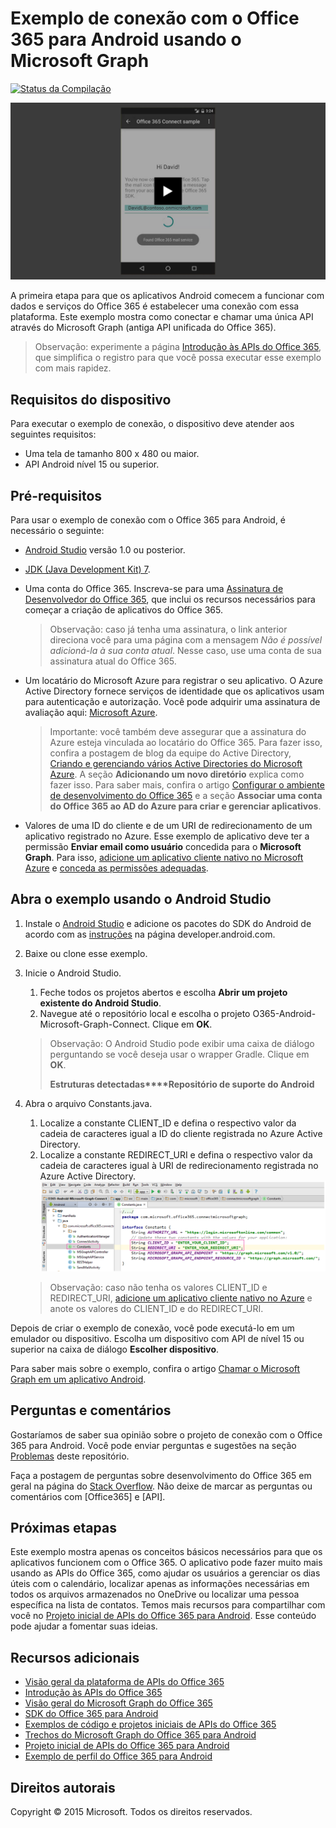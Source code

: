 # Exemplo de conexão com o Office 365 para Android usando o Microsoft Graph

[ ![Status da Compilação](https://travis-ci.org/OfficeDev/O365-Android-Microsoft-Graph-Connect.svg?branch=master)](https://travis-ci.org/OfficeDev/O365-Android-Microsoft-Graph-Connect)

[ ![Exemplo de conexão com o Office 365](../readme-images/O365-Android-Connect-video_play_icon.png)](https://www.youtube.com/watch?v=3IQIDFrqhY4 "Clique no exemplo para vê-lo em ação")

A primeira etapa para que os aplicativos Android comecem a funcionar com dados e serviços do Office 365 é estabelecer uma conexão com essa plataforma. Este exemplo mostra como conectar e chamar uma única API através do Microsoft Graph (antiga API unificada do Office 365).
> Observação: experimente a página [Introdução às APIs do Office 365](http://dev.office.com/getting-started/office365apis?platform=option-android#setup), que simplifica o registro para que você possa executar esse exemplo com mais rapidez.

## Requisitos do dispositivo

Para executar o exemplo de conexão, o dispositivo deve atender aos seguintes requisitos:

* Uma tela de tamanho 800 x 480 ou maior.
* API Android nível 15 ou superior.
 
## Pré-requisitos

Para usar o exemplo de conexão com o Office 365 para Android, é necessário o seguinte:

* [Android Studio](http://developer.android.com/sdk/index.html) versão 1.0 ou posterior.
* [JDK (Java Development Kit) 7](http://www.oracle.com/technetwork/java/javase/downloads/jdk7-downloads-1880260.html).
* Uma conta do Office 365. Inscreva-se para uma [Assinatura de Desenvolvedor do Office 365](https://portal.office.com/Signup/Signup.aspx?OfferId=6881A1CB-F4EB-4db3-9F18-388898DAF510&DL=DEVELOPERPACK&ali=1#0), que inclui os recursos necessários para começar a criação de aplicativos do Office 365.

    > Observação: caso já tenha uma assinatura, o link anterior direciona você para uma página com a mensagem *Não é possível adicioná-la à sua conta atual*. Nesse caso, use uma conta de sua assinatura atual do Office 365.
* Um locatário do Microsoft Azure para registrar o seu aplicativo. O Azure Active Directory fornece serviços de identidade que os aplicativos usam para autenticação e autorização. Você pode adquirir uma assinatura de avaliação aqui: [Microsoft Azure](https://account.windowsazure.com/SignUp).

     > Importante: você também deve assegurar que a assinatura do Azure esteja vinculada ao locatário do Office 365. Para fazer isso, confira a postagem de blog da equipe do Active Directory, [Criando e gerenciando vários Active Directories do Microsoft Azure](http://blogs.technet.com/b/ad/archive/2013/11/08/creating-and-managing-multiple-windows-azure-active-directories.aspx). A seção **Adicionando um novo diretório** explica como fazer isso. Para saber mais, confira o artigo [Configurar o ambiente de desenvolvimento do Office 365](https://msdn.microsoft.com/office/office365/howto/setup-development-environment#bk_CreateAzureSubscription) e a seção **Associar uma conta do Office 365 ao AD do Azure para criar e gerenciar aplicativos**.
      
* Valores de uma ID do cliente e de um URI de redirecionamento de um aplicativo registrado no Azure. Esse exemplo de aplicativo deve ter a permissão **Enviar email como usuário** concedida para o **Microsoft Graph**. Para isso, [adicione um aplicativo cliente nativo no Microsoft Azure](https://msdn.microsoft.com/office/office365/HowTo/add-common-consent-manually#bk_RegisterNativeApp) e [conceda as permissões adequadas](https://github.com/OfficeDev/O365-Android-Microsoft-Graph-Connect/wiki/Grant-permissions-to-the-Connect-application-in-Azure).

## Abra o exemplo usando o Android Studio

1. Instale o [Android Studio](http://developer.android.com/sdk/index.html) e adicione os pacotes do SDK do Android de acordo com as [instruções](http://developer.android.com/sdk/installing/adding-packages.html) na página developer.android.com.
2. Baixe ou clone esse exemplo.
3. Inicie o Android Studio.
	1. Feche todos os projetos abertos e escolha **Abrir um projeto existente do Android Studio**.
	2. Navegue até o repositório local e escolha o projeto O365-Android-Microsoft-Graph-Connect. Clique em **OK**.
	
	> Observação: O Android Studio pode exibir uma caixa de diálogo perguntando se você deseja usar o wrapper Gradle. Clique em **OK**.
	> 
	> **Estruturas detectadas****Repositório de suporte do Android**
4. Abra o arquivo Constants.java.
	1. Localize a constante CLIENT_ID e defina o respectivo valor da cadeia de caracteres igual a ID do cliente registrada no Azure Active Directory.
	2. Localize a constante REDIRECT_URI e defina o respectivo valor da cadeia de caracteres igual à URI de redirecionamento registrada no Azure Active Directory. 
	![Exemplo de conexão com o Office 365](../readme-images/O365-Android-Connect-Constants.png "Valores de ID do cliente e URI de redirecionamento no arquivo Contantes")

    > Observação: caso não tenha os valores CLIENT_ID e REDIRECT_URI, [adicione um aplicativo cliente nativo no Azure](https://msdn.microsoft.com/pt-br/library/azure/dn132599.aspx#BKMK_Adding) e anote os valores do CLIENT_ID e do REDIRECT_URI.

Depois de criar o exemplo de conexão, você pode executá-lo em um emulador ou dispositivo. Escolha um dispositivo com API de nível 15 ou superior na caixa de diálogo **Escolher dispositivo**.

Para saber mais sobre o exemplo, confira o artigo [Chamar o Microsoft Graph em um aplicativo Android](https://graph.microsoft.io/pt-br/docs/platform/android).

## Perguntas e comentários

Gostaríamos de saber sua opinião sobre o projeto de conexão com o Office 365 para Android. Você pode enviar perguntas e sugestões na seção [Problemas](https://github.com/OfficeDev/O365-Android-Microsoft-Graph-Connect/issues) deste repositório.

Faça a postagem de perguntas sobre desenvolvimento do Office 365 em geral na página do [Stack Overflow](http://stackoverflow.com/questions/tagged/Office365+API). Não deixe de marcar as perguntas ou comentários com [Office365] e [API].

## Próximas etapas

Este exemplo mostra apenas os conceitos básicos necessários para que os aplicativos funcionem com o Office 365. O aplicativo pode fazer muito mais usando as APIs do Office 365, como ajudar os usuários a gerenciar os dias úteis com o calendário, localizar apenas as informações necessárias em todos os arquivos armazenados no OneDrive ou localizar uma pessoa específica na lista de contatos. Temos mais recursos para compartilhar com você no [Projeto inicial de APIs do Office 365 para Android](https://github.com/officedev/O365-Android-Start/). Esse conteúdo pode ajudar a fomentar suas ideias.
  
## Recursos adicionais

* [Visão geral da plataforma de APIs do Office 365](https://msdn.microsoft.com/office/office365/howto/platform-development-overview)
* [Introdução às APIs do Office 365](http://dev.office.com/getting-started/office365apis)
* [Visão geral do Microsoft Graph do Office 365](http://graph.microsoft.io)
* [SDK do Office 365 para Android](https://github.com/OfficeDev/Office-365-SDK-for-Android)
* [Exemplos de código e projetos iniciais de APIs do Office 365](https://msdn.microsoft.com/office/office365/howto/starter-projects-and-code-samples)
* [Trechos do Microsoft Graph do Office 365 para Android](https://github.com/OfficeDev/O365-Android-Microsoft-Graph-Snippets)
* [Projeto inicial de APIs do Office 365 para Android](https://github.com/OfficeDev/O365-Android-Start)
* [Exemplo de perfil do Office 365 para Android](https://github.com/OfficeDev/O365-Android-Profile)


## Direitos autorais
Copyright © 2015 Microsoft. Todos os direitos reservados.
